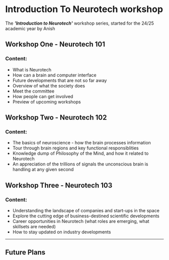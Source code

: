 # Introduction To Neurotech workshop

The _**'Introduction to Neurotech'**_ workshop series, started for the 24/25 academic year by Anish

## Workshop One - Neurotech 101

### Content: 

- What is Neurotech
- How can a brain and computer interface
- Future developments that are not so far away
- Overview of what the society does
- Meet the committee
- How people can get involved
- Preview of upcoming workshops


## Workshop Two - Neurotech 102

### Content: 

- The basics of neuroscience - how the brain processes information
- Tour through brain regions and key functional responsiblities
- Knowledge dump of Philosophy of the Mind, and how it related to Neurotech
- An appreciation of the trillions of signals the unconscious brain is handling at any given second

## Workshop Three - Neurotech 103

### Content: 

- Understanding the landscape of companies and start-ups in the space
- Explore the cutting edge of business-destined scientific developments
- Career opportunities in Neurotech (what roles are emerging, what skillsets are needed)
- How to stay updated on industry developments

---

## Future Plans
